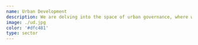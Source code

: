 ```yaml
---
name: Urban Development
description: We are delving into the space of urban governance, where we work towards facilitating citizen engagement through making public information accessible on open data platforms. We also work towards involving the citizens in generating information relevant to their well-being, especially during the time of disasters.
image: ./ud.jpg
color: '#dfc481'
type: sector
---
```

